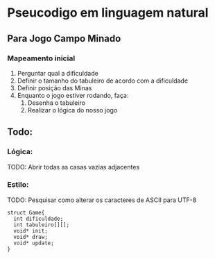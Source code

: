 # Pseucodigo em linguagem natural
## Para Jogo Campo Minado

### Mapeamento inicial
1. Perguntar qual a dificuldade
2. Definir o tamanho do tabuleiro de acordo com a dificuldade
3. Definir posição das Minas
4. Enquanto o jogo estiver rodando, faça:
   1. Desenha o tabuleiro
   2. Realizar o lógica do nosso jogo

## Todo:

### Lógica:
TODO: Abrir todas as casas vazias adjacentes

### Estilo:
TODO: Pesquisar como alterar os caracteres de ASCII para UTF-8


```
struct Game{
  int dificuldade;
  int tabuleiro[][];
  void* init;
  void* draw;
  void* update;
}
```